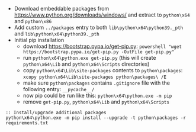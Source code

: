 * Download embeddable packages from https://www.python.org/downloads/windows/ and extract to `python\x64` and `python\x86`
* Add custom `../packages` entry to both `lib\python\x64\python39._pth` and `lib\python\x64\python39._pth`
* Initial pip installation
    * download https://bootstrap.pypa.io/get-pip.py: `powershell "wget https://bootstrap.pypa.io/get-pip.py -OutFile get-pip.py"`
    * run `python\x64\python.exe get-pip.py` (this will create `python\x64\Lib` and `python\x64\Scripts` directories)
    * copy `python\x64\Lib\site-packages` contents to `python\packages`: `xcopy python\x64\Lib\site-packages python\packages\ /E`
    * make sure `python\packages` contains `.gitignore` file with the following entry: `__pycache__/`
    * now pip could be run like this: `python\x64\python.exe -m pip`
    * remove `get-pip.py`, `python\x64\Lib` and `python\x64\Scripts`

```batch
:: Install/upgrade additional packages
python\x64\python.exe -m pip install --upgrade -t python\packages -r requirements.txt
```
